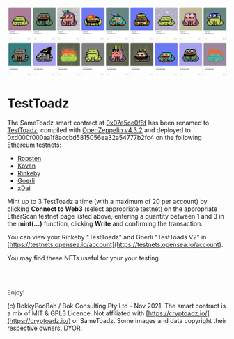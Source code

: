 <kbd><img src="images/TestToadz.png" /></kbd>

# TestToadz

The SameToadz smart contract at [0x07e5ce0f8f](https://etherscan.io/address/0x07e5ce0f8fa46031a1dcc8cb2530f0a52019830d#code) has been renamed to [TestToadz](contracts/TestToadz.sol), compiled with [OpenZeppelin v4.3.2](https://github.com/OpenZeppelin/openzeppelin-contracts/releases/tag/v4.3.2) and deployed to 0xd000f000aa1f8accbd5815056ea32a54777b2fc4 on the following Ethereum testnets:

* [Ropsten](https://ropsten.etherscan.io/address/0xd000f000aa1f8accbd5815056ea32a54777b2fc4#writeContract)
* [Kovan](https://kovan.etherscan.io/address/0xd000f000aa1f8accbd5815056ea32a54777b2fc4#writeContract)
* [Rinkeby](https://rinkeby.etherscan.io/address/0xd000f000aa1f8accbd5815056ea32a54777b2fc4#writeContract)
* [Goerli](https://goerli.etherscan.io/address/0xd000f000aa1f8accbd5815056ea32a54777b2fc4#writeContract)
* [xDai](https://blockscout.com/xdai/mainnet/address/0xD000F000Aa1F8accbd5815056Ea32A54777b2Fc4/contracts)

Mint up to 3 TestToadz a time (with a maximum of 20 per account) by clicking **Connect to Web3** (select appropriate testnet) on the appropriate EtherScan testnet page listed above, entering a quantity between 1 and 3 in the **mint(...)** function, clicking **Write** and confirming the transaction.

You can view your Rinkeby "TestToadz" and Goerli "TestToads V2" in [https://testnets.opensea.io/account](https://testnets.opensea.io/account).

You may find these NFTs useful for your your testing.

<br />

<br />

Enjoy!

(c) BokkyPooBah / Bok Consulting Pty Ltd - Nov 2021. The smart contract is a mix of MIT & GPL3 Licence. Not affiliated with [https://cryptoadz.io/](https://cryptoadz.io/) or SameToadz. Some images and data copyright their respective owners. DYOR.
